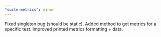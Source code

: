 ```yaml
---
"suite-metrics": minor
---
```


Fixed singleton bug (should be static). Added method to get metrics for a specific test. Improved printed metrics formatting + data.
